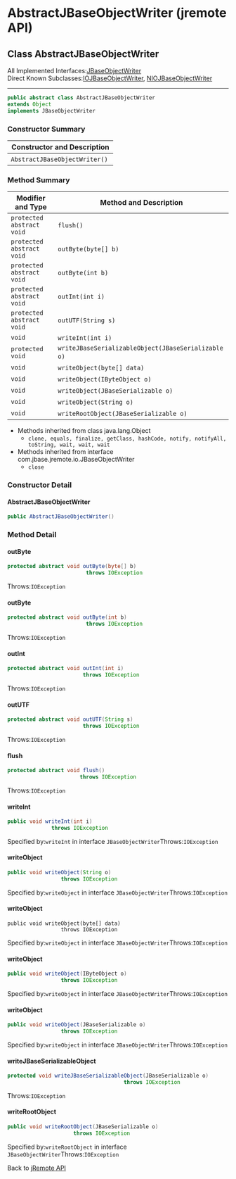 # AbstractJBaseObjectWriter (jremote API)

<PageHeader />

## Class AbstractJBaseObjectWriter

All Implemented Interfaces:[JBaseObjectWriter](./../jbaseobjectwriter-(jremote-api) "interface in com.jbase.jremote.io")  
Direct Known Subclasses:[IOJBaseObjectWriter](./../iojbaseobjectwriter-(jremote-api) "class in com.jbase.jremote.io"), [NIOJBaseObjectWriter](./../niojbaseobjectwriter-(jremote-api)  "class in com.jbase.jremote.io")
* * *

```java
public abstract class AbstractJBaseObjectWriter
extends Object
implements JBaseObjectWriter
```

### Constructor Summary

| Constructor and Description |
| --- |
| `AbstractJBaseObjectWriter()`  |

### Method Summary

| Modifier and Type | Method and Description |
| --- | --- |
| `protected abstract void` | `flush()`  |
| `protected abstract void` | `outByte(byte[] b)`  |
| `protected abstract void` | `outByte(int b)`  |
| `protected abstract void` | `outInt(int i)`  |
| `protected abstract void` | `outUTF(String s)`  |
| `void` | `writeInt(int i)`  |
| `protected void` | `writeJBaseSerializableObject(JBaseSerializable o)`  |
| `void` | `writeObject(byte[] data)`  |
| `void` | `writeObject(IByteObject o)`  |
| `void` | `writeObject(JBaseSerializable o)`  |
| `void` | `writeObject(String o)`  |
| `void` | `writeRootObject(JBaseSerializable o)`  |

- Methods inherited from class java.lang.Object
  - `clone, equals, finalize, getClass, hashCode, notify, notifyAll, toString, wait, wait, wait`
- Methods inherited from interface com.jbase.jremote.io.JBaseObjectWriter
  - `close`

### Constructor Detail

#### AbstractJBaseObjectWriter

```java
public AbstractJBaseObjectWriter()
```

### Method Detail

#### outByte

```java
protected abstract void outByte(byte[] b)
                         throws IOException
```

Throws:`IOException`

#### outByte

```java
protected abstract void outByte(int b)
                         throws IOException
```

Throws:`IOException`

#### outInt

```java
protected abstract void outInt(int i)
                        throws IOException
```

Throws:`IOException`

#### outUTF

```java
protected abstract void outUTF(String s)
                        throws IOException
```

Throws:`IOException`

#### flush

```java
protected abstract void flush()
                       throws IOException
```

Throws:`IOException`

#### writeInt

```java
public void writeInt(int i)
              throws IOException
```

Specified by:`writeInt` in interface `JBaseObjectWriter`Throws:`IOException`

#### writeObject

```java
public void writeObject(String o)
                 throws IOException
```

Specified by:`writeObject` in interface `JBaseObjectWriter`Throws:`IOException`

#### writeObject

```
public void writeObject(byte[] data)
                 throws IOException
```

Specified by:`writeObject` in interface `JBaseObjectWriter`Throws:`IOException`

#### writeObject

```java
public void writeObject(IByteObject o)
                 throws IOException
```

Specified by:`writeObject` in interface `JBaseObjectWriter`Throws:`IOException`

#### writeObject

```java
public void writeObject(JBaseSerializable o)
                 throws IOException
```

Specified by:`writeObject` in interface `JBaseObjectWriter`Throws:`IOException`

#### writeJBaseSerializableObject

```java
protected void writeJBaseSerializableObject(JBaseSerializable o)
                                     throws IOException
```

Throws:`IOException`

#### writeRootObject

```java
public void writeRootObject(JBaseSerializable o)
                     throws IOException
```

Specified by:`writeRootObject` in interface `JBaseObjectWriter`Throws:`IOException`

Back to [jRemote API](./../../README.md)

<PageFooter />
